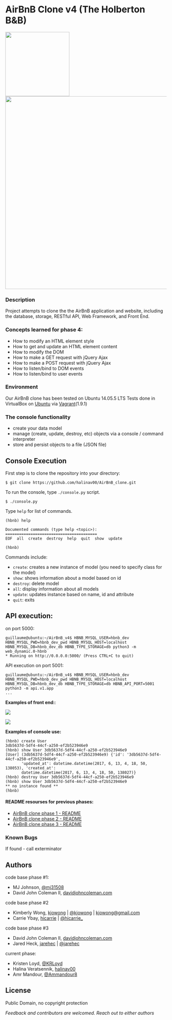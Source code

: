 # AirBnB Clone v4 (The Holberton B&B)

<img src="https://github.com/johncoleman83/AirBnB_clone/raw/master/dev/HBTN-hbnb-Final.png" width="200px">

<img src="https://s3.amazonaws.com/intranet-projects-files/concepts/74/hbnb_step5.png" width="600px">

### Description
Project attempts to clone the the AirBnB application and website, including the database, storage, RESTful API, Web Framework, and Front End.

### Concepts learned for phase 4:
* How to modify an HTML element style
* How to get and update an HTML element content
* How to modify the DOM
* How to make a GET request with jQuery Ajax
* How to make a POST request with jQuery Ajax
* How to listen/bind to DOM events
* How to listen/bind to user events

### Environment
Our AirBnB clone has been tested on Ubuntu 14.05.5 LTS
Tests done in VirtualBox on [Ubuntu](https://atlas.hashicorp.com/ubuntu/boxes/trusty64) via [Vagrant](https://www.vagrantup.com/)(1.9.1)

### The console functionality
* create your data model
* manage (create, update, destroy, etc) objects via a console / command interpreter
* store and persist objects to a file (JSON file)

## Console Execution
First step is to clone the repository into your directory:
``` 
$ git clone https://github.com/halinav00/AirBnB_clone.git 
```
To run the console, type `./console.py` script. 
```
$ ./console.py
```
Type `help` for list of commands.
```
(hbnb) help

Documented commands (type help <topic>):
========================================
EOF  all  create  destroy  help  quit  show  update

(hbnb)
```

Commands include:
* `create`: creates a new instance of model (you need to specify class for the model)
* `show`: shows information about a model based on id
* `destroy`: delete model
* `all`: display information about all models
* `update`: updates instance based on name, id and attribute
* `quit`: exits


## API execution:
on port 5000:
```
guillaume@ubuntu:~/AirBnB_v4$ HBNB_MYSQL_USER=hbnb_dev HBNB_MYSQL_PWD=hbnb_dev_pwd HBNB_MYSQL_HOST=localhost HBNB_MYSQL_DB=hbnb_dev_db HBNB_TYPE_STORAGE=db python3 -m web_dynamic.0-hbnb
* Running on http://0.0.0.0:5000/ (Press CTRL+C to quit)
```
API execution on port 5001:
```
guillaume@ubuntu:~/AirBnB_v4$ HBNB_MYSQL_USER=hbnb_dev HBNB_MYSQL_PWD=hbnb_dev_pwd HBNB_MYSQL_HOST=localhost HBNB_MYSQL_DB=hbnb_dev_db HBNB_TYPE_STORAGE=db HBNB_API_PORT=5001 python3 -m api.v1.app
...
```

**Examples of front end:**:

![](https://s3.amazonaws.com/intranet-projects-files/holbertonschool-higher-level_programming+/309/hbnb_2_0.jpg)

![](https://s3.amazonaws.com/intranet-projects-files/holbertonschool-higher-level_programming+/309/hbnb_1_2.jpg)

**Examples of console use:**
```
(hbnb) create User
3db5637d-5df4-44cf-a250-ef2b523946e9
(hbnb) show User 3db5637d-5df4-44cf-a250-ef2b523946e9
[User] (3db5637d-5df4-44cf-a250-ef2b523946e9) {'id': '3db5637d-5df4-44cf-a250-ef2b523946e9', 
       'updated_at': datetime.datetime(2017, 6, 13, 4, 18, 50, 138053), 'created_at': 
       datetime.datetime(2017, 6, 13, 4, 18, 50, 138027)}
(hbnb) destroy User 3db5637d-5df4-44cf-a250-ef2b523946e9
(hbnb) show User 3db5637d-5df4-44cf-a250-ef2b523946e9
** no instance found **
(hbnb)
```

#### README resourses for previous phases:
* [AirBnB clone phase 1  -  README](https://github.com/johncoleman83/AirBnB_clone/blob/master/README.md)
* [AirBnB clone phase 2 -  README](https://github.com/kjowong/AirBnB_clone_v2/blob/master/README.md)
* [AirBnB clone phase 3 -  README](https://github.com/johncoleman83/AirBnB_clone_v3/blob/master/README.md)

### Known Bugs
If found - call exterminator

## Authors

code base phase #1:
* MJ Johnson, [@mj31508](https://github.com/mj31508)
* David John Coleman II, [davidjohncoleman.com](http://www.davidjohncoleman.com/)

code base phase #2
* Kimberly Wong, [kjowong](http://github.com/kjowong) | [@kjowong](http://twitter.com/kjowong) | [kjowong@gmail.com](kjowong@gmail.com)
* Carrie Ybay, [hicarrie](http://github.com/hicarrie) | [@hicarrie_](http://twitter.com/hicarrie_)

code base phase #3
* David John Coleman II, [davidjohncoleman.com](http://www.davidjohncoleman.com/)
* Jared Heck, [jarehec](https://github.com/jarehec) | [@jarehec](https://twitter.com/jarehec)

current phase:
* Kristen Loyd, [@KRLoyd](https://github.com/KRLoyd)
* Halina Veratsennik, [halinav00](http://github.com/halinav00)
* Amr Mandour, [@Ammandour8](https://github.com/Ammandour8)

## License

Public Domain, no copyright protection

*Feedback and contributors are welcomed. Reach out to either authors*


